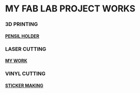 # MY FAB LAB PROJECT WORKS

### 3D PRINTING
#### [PENSIL HOLDER](https://safeenamuhammed.github.io/3d)

### LASER CUTTING
####  [MY WORK](https://safeenamuhammed.github.io/laser)

### VINYL CUTTING
#### [STICKER MAKING](https://safeenamuhammed.github.io/vinyl)



 
